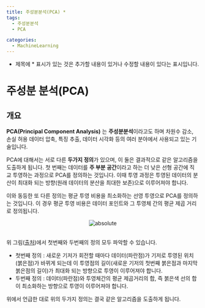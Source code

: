 ```yaml
---
title: 주성분분석(PCA) *
tags:
  - 주성분분석
  - PCA

categories:
  - MachineLearning
---
```


- 제목에 * 표시가 있는 것은 추가할 내용이 있거나 수정할 내용이 있다는 표시입니다.

# 주성분 분석(PCA)

## 개요

**PCA(Principal Component Analysis)** 는 **주성분분석**이라고도 하며 차원수 감소, 손실 허용 데이터 압축, 특징 추출, 데이터 시각화 등의 여러 분야에서 사용되고 있는 기술입니다.

PCA에 대해서는 서로 다른 **두가지 정의**가 있으며, 이 둘은 결과적으로 같은 알고리즘을 도출하게 됩니다. 첫 번째는 데이터를 **주 부분 공간**이라고 하는 더 낮은 선형 공간에 직교 투영하는 과정으로 PCA를 정의하는 것입니다. 이때 투영 과정은 투영된 데이터의 분산이 최대화 되는 방향(원래 데이터의 분산을 최대한 보존)으로 이루어져야 합니다.

이와 동등한 또 다른 정의는 평균 투영 비용을 최소화하는 선영 투영으로 PCA를 정의하는 것입니다. 이 경우 평균 투영 비용은 데이터 포인트와 그 투영체 간의 평균 제곱 거리로 정의됩니다.
<br/>
<center><img data-action="zoom" src='{{ "/assets/img/pca_01.gif" | relative_url }}' alt='absolute'></center>
<br/>

위 그림(<a href="https://stats.stackexchange.com/questions/2691/making-sense-of-principal-component-analysis-eigenvectors-eigenvalues">출처</a>)에서 첫번째와 두번째의 정의 모두 파악할 수 있습니다.
- 첫번째 정의 : 새로운 기저가 회전할 때마다 데이터(파란점)가 기저로 투영된 위치(붉은점)가 바뀌게 되는데 이 투영점의 길이(새로운 기저의 첫번째 붉은점과 마지막 붉은점의 길이)가 최대화 되는 방향으로 투영이 이루어져야 합니다.
- 두번째 정의 : 데이터(파란점)와 투영체간의 평균 제곱거리의 합, 즉 붉은색 선의 합이 최소화하는 방향으로 투영이 이루어져야 합니다.

위에서 언급한 대로 위의 두가지 정의는 결국 같은 알고리즘을 도출하게 됩니다.

